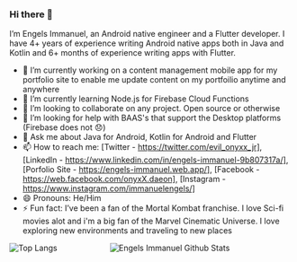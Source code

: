### Hi there 👋
I’m Engels Immanuel, an Android native engineer and a Flutter developer. I have 4+ years of experience writing Android native apps both in Java and Kotlin and 6+ months of experience writing apps with Flutter.

- 🔭 I’m currently working on a content management mobile app for my portfolio site to enable me update content on my portfoilio anytime and anywhere
- 🌱 I’m currently learning Node.js for Firebase Cloud Functions
- 👯 I’m looking to collaborate on any project. Open source or otherwise
- 🤔 I’m looking for help with BAAS's that support the Desktop platforms (Firebase does not 😞)
- 💬 Ask me about Java for Android, Kotlin for Android and Flutter
- 📫 How to reach me: [Twitter - https://twitter.com/evil_onyxx_jr], [LinkedIn - https://www.linkedin.com/in/engels-immanuel-9b807317a/], [Porfolio Site - https://engels-immanuel.web.app/], [Facebook - https://web.facebook.com/onyxX.daeon], [Instagram - https://www.instagram.com/immanuelengels/]
- 😄 Pronouns: He/Him
- ⚡ Fun fact: I’ve been a fan of the Mortal Kombat franchise. I love Sci-fi movies alot and i'm a big fan of the Marvel Cinematic Universe. I love exploring new environments and traveling to new places

![Top Langs](https://github-readme-stats.vercel.app/api/top-langs/?username=Daeon97&theme=tokyonight) &emsp; &emsp; &emsp; &emsp; &emsp; ![Engels Immanuel Github Stats](https://github-readme-stats.vercel.app/api?username=Daeon97&&show_icons=true&tile_color=ffffff&com_color=bb2acf&&text_color=daf7dc&bg_color=191919)
